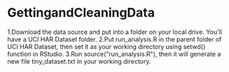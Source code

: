 # GettingandCleaningData
1.Download the data source and put into a folder on your local drive. You'll have a UCI HAR Dataset folder.
2.Put run_analysis.R in the parent folder of UCI HAR Dataset, then set it as your working directory using setwd() function in RStudio.
3.Run source("run_analysis.R"), then it will generate a new file tiny_dataset.txt in your working directory.
